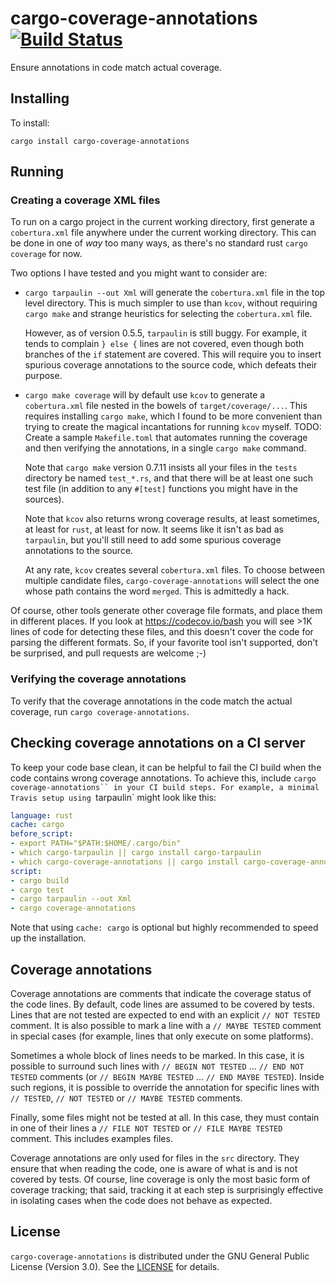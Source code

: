 # cargo-coverage-annotations [![Build Status](https://api.travis-ci.org/orenbenkiki/cargo-coverage-annotations.svg?branch=master)](https://travis-ci.org/orenbenkiki/cargo-coverage-annotations)

Ensure annotations in code match actual coverage.

## Installing

To install:

```
cargo install cargo-coverage-annotations
```

## Running

### Creating a coverage XML files

To run on a cargo project in the current working directory, first generate a
`cobertura.xml` file anywhere under the current working directory. This can be
done in one of _way_ too many ways, as there's no standard rust `cargo coverage`
for now.

Two options I have tested and you might want to consider are:

* `cargo tarpaulin --out Xml` will generate the `cobertura.xml` file in the top
  level directory. This is much simpler to use than `kcov`, without requiring
  `cargo make` and strange heuristics for selecting the `cobertura.xml` file.

  However, as of version 0.5.5, `tarpaulin` is still buggy. For example, it
  tends to complain `} else {` lines are not covered, even though both branches
  of the `if` statement are covered. This will require you to insert spurious
  coverage annotations to the source code, which defeats their purpose.

* `cargo make coverage` will by default use `kcov` to generate a `cobertura.xml`
  file nested in the bowels of `target/coverage/...`. This requires installing
  `cargo make`, which I found to be more convenient than trying to create the
  magical incantations for running `kcov` myself. TODO: Create a sample
  `Makefile.toml` that automates running the coverage and then verifying the
  annotations, in a single `cargo make` command.

  Note that `cargo make` version 0.7.11 insists all your files in the `tests`
  directory be named `test_*.rs`, and that there will be at least one such test
  file (in addition to any `#[test]` functions you might have in the sources).

  Note that `kcov` also returns wrong coverage results, at least sometimes, at
  least for `rust`, at least for now. It seems like it isn't as bad as
  `tarpaulin`, but you'll still need to add some spurious coverage annotations
  to the source.

  At any rate, `kcov` creates several `cobertura.xml` files. To choose between
  multiple candidate files, `cargo-coverage-annotations` will select the one
  whose path contains the word `merged`. This is admittedly a hack.

Of course, other tools generate other coverage file formats, and place them in
different places. If you look at https://codecov.io/bash you will see >1K lines
of code for detecting these files, and this doesn't cover the code for parsing
the different formats. So, if your favorite tool isn't supported, don't be
surprised, and pull requests are welcome ;-)

### Verifying the coverage annotations

To verify that the coverage annotations in the code match the actual
coverage, run `cargo coverage-annotations`.

## Checking coverage annotations on a CI server

To keep your code base clean, it can be helpful to fail the CI build when the
code contains wrong coverage annotations. To achieve this, include `cargo
coverage-annotations`` in your CI build steps. For example, a minimal Travis
setup using `tarpaulin` might look like this:

```yaml
language: rust
cache: cargo
before_script:
- export PATH="$PATH:$HOME/.cargo/bin"
- which cargo-tarpaulin || cargo install cargo-tarpaulin
- which cargo-coverage-annotations || cargo install cargo-coverage-annotations
script:
- cargo build
- cargo test
- cargo tarpaulin --out Xml
- cargo coverage-annotations
```

Note that using `cache: cargo` is optional but highly recommended to speed up
the installation.

## Coverage annotations

Coverage annotations are comments that indicate the coverage status of the code
lines. By default, code lines are assumed to be covered by tests. Lines
that are not tested are expected to end with an explicit `// NOT TESTED` comment.
It is also possible to mark a line with a `// MAYBE TESTED` comment in
special cases (for example, lines that only execute on some platforms).

Sometimes a whole block of lines needs to be marked. In this case, it is
possible to surround such lines with `// BEGIN NOT TESTED` ... `// END NOT
TESTED` comments (or `// BEGIN MAYBE TESTED` ... `// END MAYBE TESTED`).
Inside such regions, it is possible to override the annotation for specific
lines with `// TESTED`, `// NOT TESTED` or `// MAYBE TESTED` comments.

Finally, some files might not be tested at all. In this case, they must contain
in one of their lines a `// FILE NOT TESTED` or `// FILE MAYBE TESTED` comment.
This includes examples files.

Coverage annotations are only used for files in the `src` directory. They ensure
that when reading the code, one is aware of what is and is not covered by tests.
Of course, line coverage is only the most basic form of coverage tracking; that
said, tracking it at each step is surprisingly effective in isolating cases when
the code does not behave as expected.

## License

`cargo-coverage-annotations` is distributed under the GNU General Public License
(Version 3.0). See the [LICENSE](LICENSE.txt) for details.
